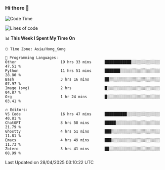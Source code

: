 ### Hi there 👋

<!--
**nicehiro/nicehiro** is a ✨ _special_ ✨ repository because its `README.md` (this file) appears on your GitHub profile.

Here are some ideas to get you started:

- 🔭 I’m currently working on ...
- 🌱 I’m currently learning ...
- 👯 I’m looking to collaborate on ...
- 🤔 I’m looking for help with ...
- 💬 Ask me about ...
- 📫 How to reach me: ...
- 😄 Pronouns: ...
- ⚡ Fun fact: ...
-->

<!--START_SECTION:waka-->
![Code Time](http://img.shields.io/badge/Code%20Time-595%20hrs%2014%20mins-blue)

![Lines of code](https://img.shields.io/badge/From%20Hello%20World%20I%27ve%20Written-1.7%20million%20lines%20of%20code-blue)

📊 **This Week I Spent My Time On** 

```text
🕑︎ Time Zone: Asia/Hong_Kong

💬 Programming Languages: 
Other                    19 hrs 33 mins      ████████████░░░░░░░░░░░░░   47.51 % 
Python                   11 hrs 51 mins      ███████░░░░░░░░░░░░░░░░░░   28.80 % 
Bash                     3 hrs 16 mins       ██░░░░░░░░░░░░░░░░░░░░░░░   07.97 % 
Image (svg)              2 hrs               █░░░░░░░░░░░░░░░░░░░░░░░░   04.87 % 
Org                      1 hr 24 mins        █░░░░░░░░░░░░░░░░░░░░░░░░   03.41 % 

🔥 Editors: 
VS Code                  16 hrs 47 mins      ██████████░░░░░░░░░░░░░░░   40.81 % 
ChatGPT                  8 hrs 58 mins       █████░░░░░░░░░░░░░░░░░░░░   21.79 % 
Ghostty                  4 hrs 51 mins       ███░░░░░░░░░░░░░░░░░░░░░░   11.81 % 
Emacs                    4 hrs 49 mins       ███░░░░░░░░░░░░░░░░░░░░░░   11.73 % 
Zotero                   3 hrs 41 mins       ██░░░░░░░░░░░░░░░░░░░░░░░   08.99 % 
```


 Last Updated on 28/04/2025 03:10:22 UTC
<!--END_SECTION:waka-->

